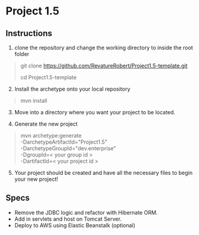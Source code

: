 # Project 1.5

## Instructions

1. clone the repository and change the working directory to inside the root folder
> git clone https://github.com/RevatureRobert/Project1.5-template.git
> 
> cd Project1.5-template

2. Install the archetype onto your local repository
> mvn install

3. Move into a directory where you want your project to be located.

4. Generate the new project
> mvn archetype:generate \
> -DarchetypeArtifactId="Project1.5" \
> -DarchetypeGroupId="dev.enterprise" \
> -DgroupId=< your group id > \
> -DartifactId=< your project id >

5. Your project should be created and have all the necessary files to begin your new project!

## Specs
- Remove the JDBC logic and refactor with Hibernate ORM.
- Add in servlets and host on Tomcat Server.
- Deploy to AWS using Elastic Beanstalk (optional)
